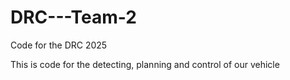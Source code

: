 # DRC---Team-2
Code for the DRC 2025

This is code for the detecting, planning and control of our vehicle

